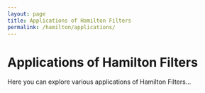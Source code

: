```yaml
---
layout: page
title: Applications of Hamilton Filters
permalink: /hamilton/applications/
---
```


# Applications of Hamilton Filters
Here you can explore various applications of Hamilton Filters...
 
